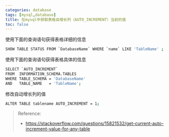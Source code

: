 ```yaml
---
categories: database
tags: [mysql,database]
title: 在mysql中获取表格自增长列（AUTO_INCREMENT）当前的值
toc: false
---
```


使用下面的查询语句获得表格详细的信息

```bash
SHOW TABLE STATUS FROM `DatabaseName` WHERE `name` LIKE 'TableName' ;
```

使用下面的查询语句获得表格具体的信息

```bash
SELECT `AUTO_INCREMENT`
FROM  INFORMATION_SCHEMA.TABLES
WHERE TABLE_SCHEMA = 'DatabaseName'
AND   TABLE_NAME   = 'TableName';
```

修改自动增长列的值

```bash
ALTER TABLE tablename AUTO_INCREMENT = 1;
```


> Reference:
> - https://stackoverflow.com/questions/15821532/get-current-auto-increment-value-for-any-table



